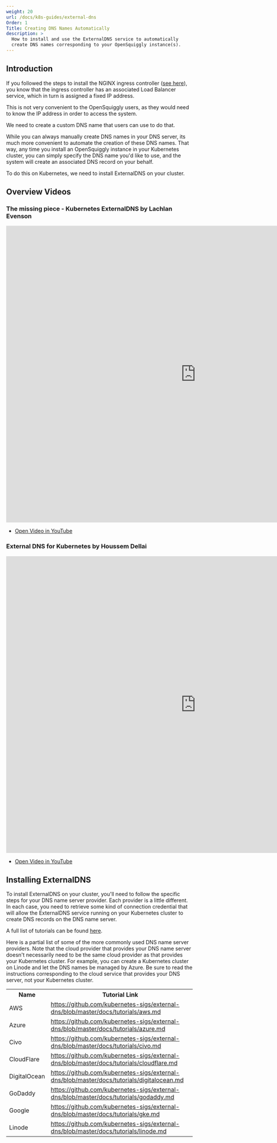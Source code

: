 ```yaml
---
weight: 20
url: /docs/k8s-guides/external-dns
Order: 1
Title: Creating DNS Names Automatically
description: >
  How to install and use the ExternalDNS service to automatically
  create DNS names corresponding to your OpenSquiggly instance(s).
---
```


## Introduction

If you followed the steps to install the NGINX ingress controller
(<a href="/docs/k8s-guides/nginx">see here</a>), you know that the
ingress controller has an associated Load Balancer service, which in
turn is assigned a fixed IP address.

This is not very convenient to the OpenSquiggly users, as they would need
to know the IP address in order to access the system.

We need to create a custom DNS name that users can use to do that.

While you can always manually create DNS names in your DNS server, its much
more convenient to automate the creation of these DNS names. That way, any
time you install an OpenSquiggly instance in your Kubernetes cluster, you
can simply specify the DNS name you'd like to use, and the system will create
an associated DNS record on your behalf.

To do this on Kubernetes, we need to install ExternalDNS on your cluster.

## Overview Videos

### The missing piece - Kubernetes ExternalDNS by Lachlan Evenson
<iframe
  width="1024"
  height="800"
  src="https://www.youtube.com/embed/9HQ2XgL9YVI"
  frameborder="0"
  webkitallowfullscreen
  mozallowfullscreen
  allowfullscreen>
</iframe>

<div>
  <ul>
    <li><a href="https://www.youtube.com/watch?v=9HQ2XgL9YVI" target="_blank">Open Video in YouTube</a></li>
  <ul>
</div>

### External DNS for Kubernetes by Houssem Dellai
<iframe
  width="1024"
  height="800"
  src="https://www.youtube.com/embed/VSn6DPKIhM8"
  frameborder="0"
  webkitallowfullscreen
  mozallowfullscreen
  allowfullscreen>
</iframe>

<div>
  <ul>
    <li><a href="https://www.youtube.com/watch?v=VSn6DPKIhM8" target="_blank">Open Video in YouTube</a></li>
  <ul>
</div>

## Installing ExternalDNS

To install ExternalDNS on your cluster, you'll need to follow the specific steps for your
DNS name server provider. Each provider is a little different. In each case, you need to
retrieve some kind of connection credential that will allow the ExternalDNS service running
on your Kubernetes cluster to create DNS records on the DNS name server.

A full list of tutorials can be found <a href="https://github.com/kubernetes-sigs/external-dns/tree/master/docs/tutorials" target="_blank">here</a>.

Here is a partial list of some of the more commonly used DNS name server providers. Note that the cloud provider that provides your DNS name server
doesn't necessarily need to be the same cloud provider as that provides your Kubernetes cluster. For example, you can create a Kubernetes
cluster on Linode and let the DNS names be managed by Azure. Be sure to read the instructions corresponding to the cloud service that provides
your DNS server, not your Kubernetes cluster.

<table>
  <tr>
    <th>Name</th>
    <th>Tutorial Link</th>
  </tr>
  <tr>
    <td>AWS</td>
    <td><a href="https://github.com/kubernetes-sigs/external-dns/blob/master/docs/tutorials/aws.md" target="_blank">https://github.com/kubernetes-sigs/external-dns/blob/master/docs/tutorials/aws.md</a></td>
  </tr>
  <tr>
    <td>Azure</td>
    <td><a href="https://github.com/kubernetes-sigs/external-dns/blob/master/docs/tutorials/azure.md" target="_blank">https://github.com/kubernetes-sigs/external-dns/blob/master/docs/tutorials/azure.md</a></td>
  </tr>  
  <tr>
    <td>Civo</td>
    <td><a href="https://github.com/kubernetes-sigs/external-dns/blob/master/docs/tutorials/civo.md" target="_blank">https://github.com/kubernetes-sigs/external-dns/blob/master/docs/tutorials/civo.md</a></td>
  </tr>    
  <tr>
    <td>CloudFlare</td>
    <td><a href="https://github.com/kubernetes-sigs/external-dns/blob/master/docs/tutorials/cloudflare.md" target="_blank">https://github.com/kubernetes-sigs/external-dns/blob/master/docs/tutorials/cloudflare.md</a></td>
  </tr>   
  <tr>
    <td>DigitalOcean</td>
    <td><a href="https://github.com/kubernetes-sigs/external-dns/blob/master/docs/tutorials/digitalocean.md" target="_blank">https://github.com/kubernetes-sigs/external-dns/blob/master/docs/tutorials/digitalocean.md</a></td>
  </tr> 
  <tr>
    <td>GoDaddy</td>
    <td><a href="https://github.com/kubernetes-sigs/external-dns/blob/master/docs/tutorials/godaddy.md" target="_blank">https://github.com/kubernetes-sigs/external-dns/blob/master/docs/tutorials/godaddy.md</a></td>
  </tr>   
  <tr>
    <td>Google</td>
    <td><a href="https://github.com/kubernetes-sigs/external-dns/blob/master/docs/tutorials/gke.md" target="_blank">https://github.com/kubernetes-sigs/external-dns/blob/master/docs/tutorials/gke.md</a></td>
  </tr> 
  <tr>
    <td>Linode</td>
    <td><a href="https://github.com/kubernetes-sigs/external-dns/blob/master/docs/tutorials/linode.md" target="_blank">https://github.com/kubernetes-sigs/external-dns/blob/master/docs/tutorials/linode.md</a></td>
  </tr>          
</table>  